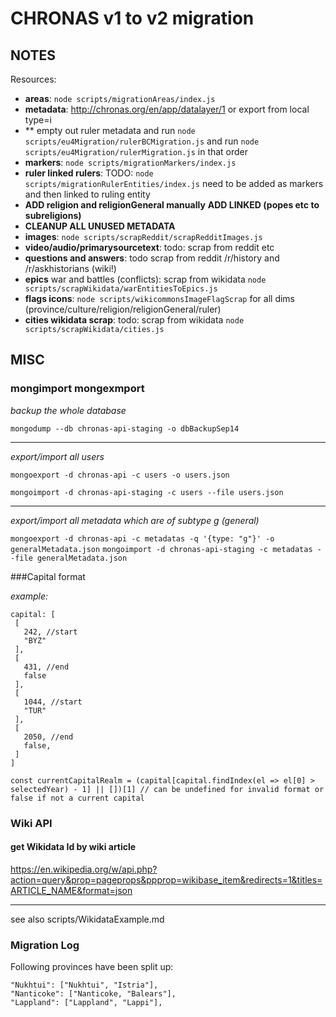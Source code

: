 # CHRONAS v1 to v2 migration

## NOTES

Resources:

- **areas**: ```node scripts/migrationAreas/index.js```
- **metadata**: http://chronas.org/en/app/datalayer/1 or export from local type=i
- ** empty out ruler metadata and run ```node scripts/eu4Migration/rulerBCMigration.js``` and run ```node scripts/eu4Migration/rulerMigration.js``` in that order
- **markers**: ```node scripts/migrationMarkers/index.js```
- **ruler linked rulers**: TODO: ```node scripts/migrationRulerEntities/index.js``` need to be added as markers and then linked to ruling entity
- **ADD religion and religionGeneral manually** **ADD LINKED (popes etc to subreligions)**
- **CLEANUP ALL UNUSED METADATA**
- **images**: ```node scripts/scrapReddit/scrapRedditImages.js```
- **video/audio/primarysourcetext**: todo: scrap from reddit etc
- **questions and answers**: todo scrap from reddit /r/history and /r/askhistorians (wiki!)
- **epics** war and battles (conflicts): scrap from wikidata ```node scripts/scrapWikidata/warEntitiesToEpics.js```
- **flags icons**: ```node scripts/wikicommonsImageFlagScrap``` for all dims (province/culture/religion/religionGeneral/ruler)
- **cities wikidata scrap**: todo: scrap from wikidata ```node scripts/scrapWikidata/cities.js```

## MISC

### mongimport mongexmport

*backup the whole database*

```mongodump --db chronas-api-staging -o dbBackupSep14```

___
*export/import all users*

```mongoexport -d chronas-api -c users -o users.json```

```mongoimport -d chronas-api-staging -c users --file users.json```

___

*export/import all metadata which are of subtype g (general)*

```mongoexport -d chronas-api -c metadatas -q '{type: "g"}' -o generalMetadata.json```
```mongoimport -d chronas-api-staging -c metadatas --file generalMetadata.json```

###Capital format

*example:*
```
capital: [
 [
   242, //start
   "BYZ"
 ],
 [
   431, //end
   false
 ],
 [
   1044, //start
   "TUR"
 ],
 [
   2050, //end
   false,
 ]
]

const currentCapitalRealm = (capital[capital.findIndex(el => el[0] > selectedYear) - 1] || [])[1] // can be undefined for invalid format or false if not a current capital
```

### Wiki API

#### get Wikidata Id by wiki article

https://en.wikipedia.org/w/api.php?action=query&prop=pageprops&ppprop=wikibase_item&redirects=1&titles=ARTICLE_NAME&format=json

---
see also scripts/WikidataExample.md

### Migration Log

Following provinces have been split up:
````
"Nukhtui": ["Nukhtui", "Istria"],
"Nanticoke": ["Nanticoke, "Balears"],
"Lappland": ["Lappland", "Lappi"],
````
